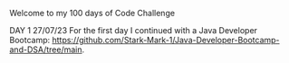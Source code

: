 Welcome to my 100 days of Code Challenge

DAY 1 27/07/23
For the first day I continued with a Java Developer Bootcamp: https://github.com/Stark-Mark-1/Java-Developer-Bootcamp-and-DSA/tree/main.
